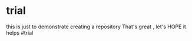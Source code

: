 # trial
this is just to demonstrate creating a repository
That's great , let's HOPE it helps
#trial

